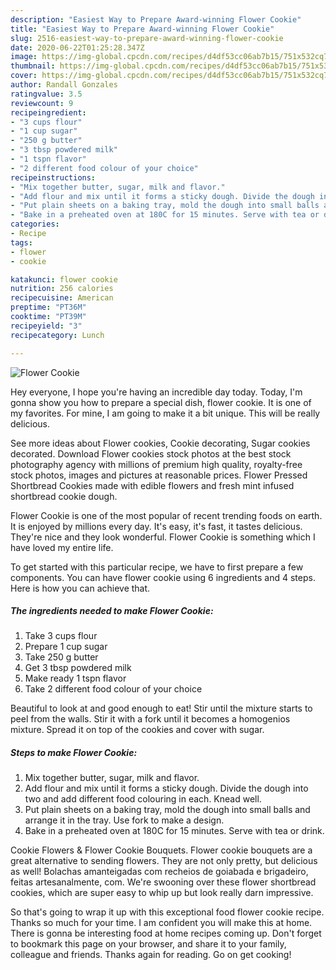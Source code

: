 ```yaml
---
description: "Easiest Way to Prepare Award-winning Flower Cookie"
title: "Easiest Way to Prepare Award-winning Flower Cookie"
slug: 2516-easiest-way-to-prepare-award-winning-flower-cookie
date: 2020-06-22T01:25:28.347Z
image: https://img-global.cpcdn.com/recipes/d4df53cc06ab7b15/751x532cq70/flower-cookie-recipe-main-photo.jpg
thumbnail: https://img-global.cpcdn.com/recipes/d4df53cc06ab7b15/751x532cq70/flower-cookie-recipe-main-photo.jpg
cover: https://img-global.cpcdn.com/recipes/d4df53cc06ab7b15/751x532cq70/flower-cookie-recipe-main-photo.jpg
author: Randall Gonzales
ratingvalue: 3.5
reviewcount: 9
recipeingredient:
- "3 cups flour"
- "1 cup sugar"
- "250 g butter"
- "3 tbsp powdered milk"
- "1 tspn flavor"
- "2 different food colour of your choice"
recipeinstructions:
- "Mix together butter, sugar, milk and flavor."
- "Add flour and mix until it forms a sticky dough. Divide the dough into two and add different food colouring in each. Knead well."
- "Put plain sheets on a baking tray, mold the dough into small balls and arrange it in the tray. Use fork to make a design."
- "Bake in a preheated oven at 180C for 15 minutes. Serve with tea or drink."
categories:
- Recipe
tags:
- flower
- cookie

katakunci: flower cookie 
nutrition: 256 calories
recipecuisine: American
preptime: "PT36M"
cooktime: "PT39M"
recipeyield: "3"
recipecategory: Lunch

---
```



![Flower Cookie](https://img-global.cpcdn.com/recipes/d4df53cc06ab7b15/751x532cq70/flower-cookie-recipe-main-photo.jpg)

Hey everyone, I hope you're having an incredible day today. Today, I'm gonna show you how to prepare a special dish, flower cookie. It is one of my favorites. For mine, I am going to make it a bit unique. This will be really delicious.

See more ideas about Flower cookies, Cookie decorating, Sugar cookies decorated. Download Flower cookies stock photos at the best stock photography agency with millions of premium high quality, royalty-free stock photos, images and pictures at reasonable prices. Flower Pressed Shortbread Cookies made with edible flowers and fresh mint infused shortbread cookie dough.

Flower Cookie is one of the most popular of recent trending foods on earth. It is enjoyed by millions every day. It's easy, it's fast, it tastes delicious. They're nice and they look wonderful. Flower Cookie is something which I have loved my entire life.


To get started with this particular recipe, we have to first prepare a few components. You can have flower cookie using 6 ingredients and 4 steps. Here is how you can achieve that.

<!--inarticleads1-->

##### The ingredients needed to make Flower Cookie:

1. Take 3 cups flour
1. Prepare 1 cup sugar
1. Take 250 g butter
1. Get 3 tbsp powdered milk
1. Make ready 1 tspn flavor
1. Take 2 different food colour of your choice


Beautiful to look at and good enough to eat! Stir until the mixture starts to peel from the walls. Stir it with a fork until it becomes a homogenios mixture. Spread it on top of the cookies and cover with sugar. 

<!--inarticleads2-->

##### Steps to make Flower Cookie:

1. Mix together butter, sugar, milk and flavor.
1. Add flour and mix until it forms a sticky dough. Divide the dough into two and add different food colouring in each. Knead well.
1. Put plain sheets on a baking tray, mold the dough into small balls and arrange it in the tray. Use fork to make a design.
1. Bake in a preheated oven at 180C for 15 minutes. Serve with tea or drink.


Cookie Flowers &amp; Flower Cookie Bouquets. Flower cookie bouquets are a great alternative to sending flowers. They are not only pretty, but delicious as well! Bolachas amanteigadas com recheios de goiabada e brigadeiro, feitas artesanalmente, com. We&#39;re swooning over these flower shortbread cookies, which are super easy to whip up but look really darn impressive. 

So that's going to wrap it up with this exceptional food flower cookie recipe. Thanks so much for your time. I am confident you will make this at home. There is gonna be interesting food at home recipes coming up. Don't forget to bookmark this page on your browser, and share it to your family, colleague and friends. Thanks again for reading. Go on get cooking!
